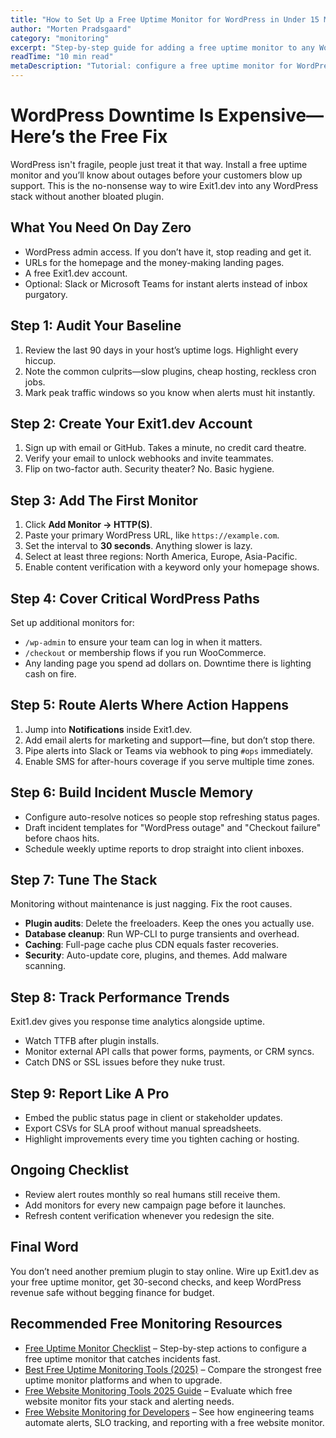```yaml
---
title: "How to Set Up a Free Uptime Monitor for WordPress in Under 15 Minutes"
author: "Morten Pradsgaard"
category: "monitoring"
excerpt: "Step-by-step guide for adding a free uptime monitor to any WordPress site using Exit1.dev plus automation tips."
readTime: "10 min read"
metaDescription: "Tutorial: configure a free uptime monitor for WordPress with incident automation and plugin-free checks."
---
```


# WordPress Downtime Is Expensive—Here’s the Free Fix

WordPress isn't fragile, people just treat it that way. Install a free uptime monitor and you’ll know about outages before your customers blow up support. This is the no-nonsense way to wire Exit1.dev into any WordPress stack without another bloated plugin.

## What You Need On Day Zero

- WordPress admin access. If you don’t have it, stop reading and get it.
- URLs for the homepage and the money-making landing pages.
- A free Exit1.dev account.
- Optional: Slack or Microsoft Teams for instant alerts instead of inbox purgatory.

## Step 1: Audit Your Baseline

1. Review the last 90 days in your host’s uptime logs. Highlight every hiccup.
2. Note the common culprits—slow plugins, cheap hosting, reckless cron jobs.
3. Mark peak traffic windows so you know when alerts must hit instantly.

## Step 2: Create Your Exit1.dev Account

1. Sign up with email or GitHub. Takes a minute, no credit card theatre.
2. Verify your email to unlock webhooks and invite teammates.
3. Flip on two-factor auth. Security theater? No. Basic hygiene.

## Step 3: Add The First Monitor

1. Click **Add Monitor → HTTP(S)**.
2. Paste your primary WordPress URL, like `https://example.com`.
3. Set the interval to **30 seconds**. Anything slower is lazy.
4. Select at least three regions: North America, Europe, Asia-Pacific.
5. Enable content verification with a keyword only your homepage shows.

## Step 4: Cover Critical WordPress Paths

Set up additional monitors for:

- `/wp-admin` to ensure your team can log in when it matters.
- `/checkout` or membership flows if you run WooCommerce.
- Any landing page you spend ad dollars on. Downtime there is lighting cash on fire.

## Step 5: Route Alerts Where Action Happens

1. Jump into **Notifications** inside Exit1.dev.
2. Add email alerts for marketing and support—fine, but don’t stop there.
3. Pipe alerts into Slack or Teams via webhook to ping `#ops` immediately.
4. Enable SMS for after-hours coverage if you serve multiple time zones.

## Step 6: Build Incident Muscle Memory

- Configure auto-resolve notices so people stop refreshing status pages.
- Draft incident templates for "WordPress outage" and "Checkout failure" before chaos hits.
- Schedule weekly uptime reports to drop straight into client inboxes.

## Step 7: Tune The Stack

Monitoring without maintenance is just nagging. Fix the root causes.

- **Plugin audits**: Delete the freeloaders. Keep the ones you actually use.
- **Database cleanup**: Run WP-CLI to purge transients and overhead.
- **Caching**: Full-page cache plus CDN equals faster recoveries.
- **Security**: Auto-update core, plugins, and themes. Add malware scanning.

## Step 8: Track Performance Trends

Exit1.dev gives you response time analytics alongside uptime.

- Watch TTFB after plugin installs.
- Monitor external API calls that power forms, payments, or CRM syncs.
- Catch DNS or SSL issues before they nuke trust.

## Step 9: Report Like A Pro

- Embed the public status page in client or stakeholder updates.
- Export CSVs for SLA proof without manual spreadsheets.
- Highlight improvements every time you tighten caching or hosting.

## Ongoing Checklist

- Review alert routes monthly so real humans still receive them.
- Add monitors for every new campaign page before it launches.
- Refresh content verification whenever you redesign the site.

## Final Word

You don’t need another premium plugin to stay online. Wire up Exit1.dev as your free uptime monitor, get 30-second checks, and keep WordPress revenue safe without begging finance for budget.


## Recommended Free Monitoring Resources

- [Free Uptime Monitor Checklist](/blog/free-uptime-monitor-checklist) – Step-by-step actions to configure a free uptime monitor that catches incidents fast.
- [Best Free Uptime Monitoring Tools (2025)](/blog/best-free-uptime-monitoring-tools) – Compare the strongest free uptime monitor platforms and when to upgrade.
- [Free Website Monitoring Tools 2025 Guide](/blog/free-website-monitoring-tools-2025) – Evaluate which free website monitor fits your stack and alerting needs.
- [Free Website Monitoring for Developers](/blog/free-website-monitoring-for-developers) – See how engineering teams automate alerts, SLO tracking, and reporting with a free website monitor.

